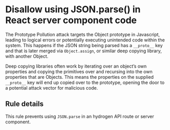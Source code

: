 # Disallow using JSON.parse() in React server component code

The Prototype Pollution attack targets the Object prototype in Javascript, leading to logical errors or potentially executing unintended code within the system. This happens if the JSON string being parsed has a `__proto__` key and that is later merged via `Object.assign`, or similar deep copying library, with another Object.

Deep copying libraries often work by iterating over an object’s own properties and copying the primitives over and recursing into the own properties that are Objects. This means the properties on the supplied `__proto__` key will end up copied over to the prototype, opening the door to a potential attack vector for malicious code.

## Rule details

This rule prevents using `JSON.parse` in an hydrogen API route or server component.
